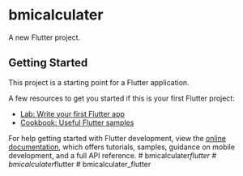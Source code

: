 # bmicalculater

A new Flutter project.

## Getting Started

This project is a starting point for a Flutter application.

A few resources to get you started if this is your first Flutter project:

- [Lab: Write your first Flutter app](https://docs.flutter.dev/get-started/codelab)
- [Cookbook: Useful Flutter samples](https://docs.flutter.dev/cookbook)

For help getting started with Flutter development, view the
[online documentation](https://docs.flutter.dev/), which offers tutorials,
samples, guidance on mobile development, and a full API reference.
#   b m i c a l c u l a t e r _ f l u t t e r  
 #   b m i c a l c u l a t e r _ f l u t t e r  
 #   b m i c a l c u l a t e r _ f l u t t e r  
 